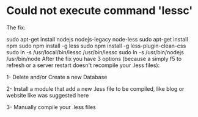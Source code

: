 # Could not execute command 'lessc'

The fix:

sudo apt-get install nodejs nodejs-legacy node-less
sudo apt-get install npm
sudo npm install -g less
sudo npm install -g less-plugin-clean-css
sudo ln -s /usr/local/bin/lessc /usr/bin/lessc
sudo ln -s /usr/bin/nodejs /usr/bin/node
After the fix you have 3 options (because a simply f5 to refresh or a server restart doesn't recompile your .less files):

1- Delete and/or Create a new Database

2- Install a module that add a new .less file to be compiled, like blog or website like was suggested here

3- Manually compile your .less files
